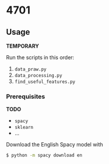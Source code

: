 # 4701

## Usage

**TEMPORARY**

Run the scripts in this order:

1. `data_praw.py`
2. `data_processing.py`
3. `find_useful_features.py`

### Prerequisites

**TODO**

- `spacy`
- `sklearn`
- ...

Download the English Spacy model with
```sh
$ python -m spacy download en
```
